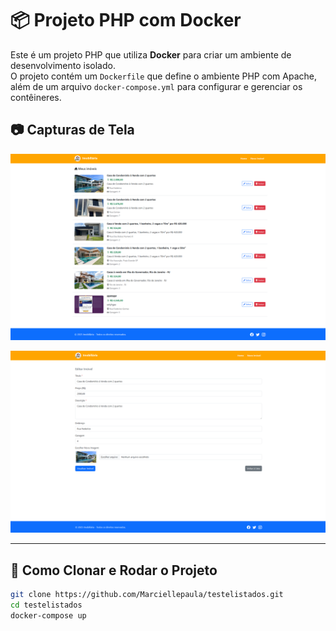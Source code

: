 # 📦 Projeto PHP com Docker

Este é um projeto PHP que utiliza **Docker** para criar um ambiente de desenvolvimento isolado.  
O projeto contém um `Dockerfile` que define o ambiente PHP com Apache, além de um arquivo `docker-compose.yml` para configurar e gerenciar os contêineres.

## 📷 Capturas de Tela

![Pagina inicial](https://raw.githubusercontent.com/Marciellepaula/testelistados/refs/heads/main/Img/Screenshot_93.png)

![Pagina de editar](https://raw.githubusercontent.com/Marciellepaula/testelistados/refs/heads/main/Img/Screenshot_94.png)

---

## 🚀 Como Clonar e Rodar o Projeto

```bash
git clone https://github.com/Marciellepaula/testelistados.git
cd testelistados
docker-compose up 
